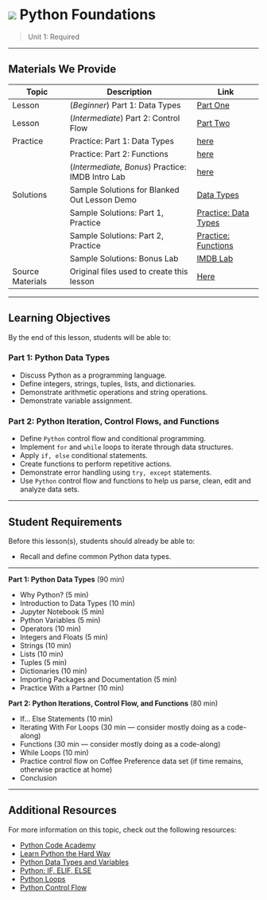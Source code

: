 # ![](https://ga-dash.s3.amazonaws.com/production/assets/logo-9f88ae6c9c3871690e33280fcf557f33.png) Python Foundations

> Unit 1: Required

---

## Materials We Provide

| Topic | Description | Link |
| --- | --- | --- |
| Lesson | (*Beginner*) Part 1: Data Types | [Part One](./python-dtypes.ipynb) |
| Lesson | (*Intermediate*) Part 2: Control Flow | [Part Two](./python-controlflow.ipynb)|
| Practice | Practice: Part 1: Data Types  | [here](./types-lists-dictionaries-review.ipynb)|
|  | Practice: Part 2: Functions  | [here](./python-functions.ipynb)|
|  | (*Intermediate, Bonus*) Practice: IMDB Intro Lab  | [here](./python-movies-lab.ipynb)|
| Solutions  | Sample Solutions for Blanked Out Lesson Demo | [Data Types](./solution-code/python-dtypes-controlflow-solution.ipynb) |
|   | Sample Solutions: Part 1, Practice | [Practice: Data Types](./solution-code/types-lists-dictionaries-review-solutions.ipynb) |
|   | Sample Solutions: Part 2, Practice | [Practice: Functions](./solution-code/python-functions-solutions.ipynb) |
|   | Sample Solutions: Bonus Lab | [IMDB Lab](./solution-code/python-movies-lab-solutions.ipynb) |
| Source Materials | Original files used to create this lesson | [Here](./assets/originals/) |

---

## Learning Objectives
By the end of this lesson, students will be able to:

### Part 1: Python Data Types
 
- Discuss Python as a programming language.
- Define integers, strings, tuples, lists, and dictionaries.
- Demonstrate arithmetic operations and string operations.
- Demonstrate variable assignment. 

### Part 2: Python Iteration, Control Flows, and Functions
 
- Define `Python` control flow and conditional programming.  
- Implement `for` and `while` loops to iterate through data structures.
- Apply `if, else` conditional statements.
- Create functions to perform repetitive actions.
- Demonstrate error handling using `try, except` statements.
- Use `Python` control flow and functions to help us parse, clean, edit and analyze data sets.

---

## Student Requirements

Before this lesson(s), students should already be able to:
- Recall and define common Python data types.

----

**Part 1: Python Data Types** (90 min)
- Why Python? (5 min)
- Introduction to Data Types (10 min)
- Jupyter Notebook (5 min)
- Python Variables (5 min)
- Operators (10 min)
- Integers and Floats (5 min)
- Strings (10 min)
- Lists (10 min)
- Tuples (5 min)
- Dictionaries (10 min)
- Importing Packages and Documentation (5 min)
- Practice With a Partner (10 min)

**Part 2: Python Iterations, Control Flow, and Functions** (80 min)
- If... Else Statements (10 min)
- Iterating With For Loops (30 min — consider mostly doing as a code-along)
- Functions (30 min — consider mostly doing as a code-along)
- While Loops (10 min)
- Practice control flow on Coffee Preference data set (if time remains, otherwise practice at home)
- Conclusion

---

## Additional Resources

For more information on this topic, check out the following resources:

- [Python Code Academy](https://www.codecademy.com/learn/python)
- [Learn Python the Hard Way](https://learnpythonthehardway.org)
- [Python Data Types and Variables](http://www.python-course.eu/variables.php)
- [Python: IF, ELIF, ELSE](https://www.tutorialspoint.com/python/python_if_else.htm)
- [Python Loops](https://www.tutorialspoint.com/python/python_loops.htm)
- [Python Control Flow](https://python.swaroopch.com/control_flow.html)
